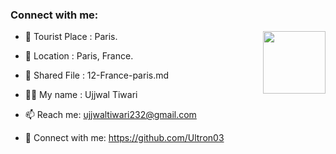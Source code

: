 ### Connect with me:

<img align="right" src="https://avatars3.githubusercontent.com/<github-id>?size=100" width="100px;" alt=""/>

- 🌱 Tourist Place : Paris.
- 👯 Location : Paris, France.
- 📄 Shared File : 12-France-paris.md

- 👨‍💻 My name : Ujjwal Tiwari
- 📫 Reach me: ujjwaltiwari232@gmail.com
- 🔭 Connect with me: https://github.com/Ultron03

<!-- Connect with me: **[RajkumarSony](https://github.com/RajkumarSony/)** -->